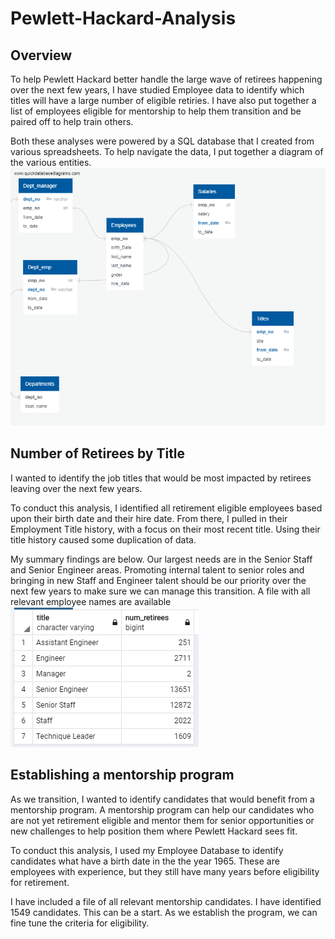 # Pewlett-Hackard-Analysis

## Overview
To help Pewlett Hackard better handle the large wave of retirees happening over the next few years, I have studied Employee data to identify which titles will have a large number of eligible retiries.  I have also put together a list of employees eligible for mentorship to help them transition and be paired off to help train others.

Both these analyses were powered by a SQL database that I created from various spreadsheets.  To help navigate the data, I put together a diagram of the various entities.
![EmployeeDB.png](EmployeeDB.png)

## Number of Retirees by Title
I wanted to identify the job titles that would be most impacted by retirees leaving over the next few  years.

To conduct this analysis, I identified all retirement eligible employees based upon their birth date and their hire date.  From there, I pulled in their Employment Title history, with a focus on their most recent title.  Using their title history caused some duplication of data.

My summary findings are below.  Our largest needs are in the Senior Staff and Senior Engineer areas.  Promoting internal talent to senior roles and bringing in new Staff and Engineer talent should be our priority over the next few years to make sure we can manage this transition.  A file with all relevant employee names are available
![Retiree%20Count.png](Retiree%20Count.png)

## Establishing a mentorship program
As we transition, I wanted to identify candidates that would benefit from a mentorship program.  A mentorship program can help our candidates who are not yet retirement eligible and mentor them for senior opportunities or new challenges to help position them where Pewlett Hackard sees fit.

To conduct this analysis, I used my Employee Database to identify candidates what have a birth date in the the year 1965.  These are employees with experience, but they still have many years before eligibility for retirement.

I have included a file of all relevant mentorship candidates.  I have identified 1549 candidates.  This can be a start.  As we establish the program, we can fine tune the criteria for eligibility.
